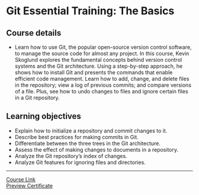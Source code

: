 # Git Essential Training: The Basics

## Course details

- Learn how to use Git, the popular open-source version control software, to manage the source code for almost any project. In this course, Kevin Skoglund explores the fundamental concepts behind version control systems and the Git architecture. Using a step-by-step approach, he shows how to install Git and presents the commands that enable efficient code management. Learn how to add, change, and delete files in the repository; view a log of previous commits; and compare versions of a file. Plus, see how to undo changes to files and ignore certain files in a Git repository.

## Learning objectives

- Explain how to initialize a repository and commit changes to it.
- Describe best practices for making commits in Git.
- Differentiate between the three trees in the Git architecture.
- Assess the effect of making changes to documents in a repository.
- Analyze the Git repository’s index of changes.
- Analyze Git features for ignoring files and directories.

---

[Course Link](https://www.linkedin.com/learning/git-essential-training-the-basics)
<br>[Preview Certificate](https://www.linkedin.com/learning/certificates/4a8a8dbb3c3eb1617d99677bda0ff941705a90a0f7b9f286adcb5ccf3a00ca82?trk=share_certificate)
